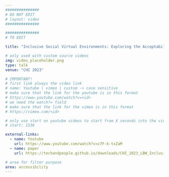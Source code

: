 ```yaml
---
###############
# DO NOT EDIT
# layout: video
###############

###############
# TO EDIT

title: "Inclusive Social Virtual Environments: Exploring the Acceptability of Different Navigation and Awareness Techniques"

# only used with custom source videos
img: video_placeholder.png
type: talk
venue: "CHI 2023"

# IMPORTANT!
# first link always the video link
# name: Youtube | vimeo | custom -> case sensitive
# make sure that the link for the youtube is in this format
# https://www.youtube.com/watch?v=<id>
# we need the watch?= field
# make sure that the link for the vimeo is in this format
# https://vimeo.com/<id>

# only use start on youtube videos to start from X seconds into the video
# start: 1536

external-links:
  - name: Youtube
    url: https://www.youtube.com/watch?v=z7F-k-txZaM
  - name: paper
    url: https://techandpeople.github.io/downloads/CHI_2023_LBW_InclusiveSocialVirtualEnvironments.pdf

# area for filter purpose
area: accessibility
---
```

